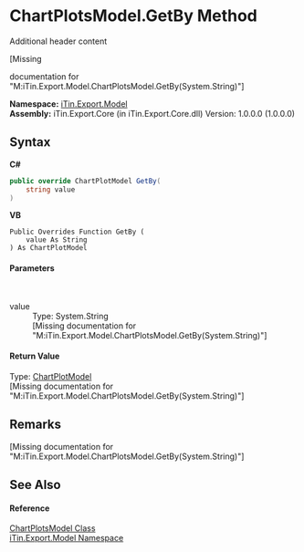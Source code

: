 # ChartPlotsModel.GetBy Method 
Additional header content 

\[Missing <summary> documentation for "M:iTin.Export.Model.ChartPlotsModel.GetBy(System.String)"\]

**Namespace:**&nbsp;<a href="N_iTin_Export_Model">iTin.Export.Model</a><br />**Assembly:**&nbsp;iTin.Export.Core (in iTin.Export.Core.dll) Version: 1.0.0.0 (1.0.0.0)

## Syntax

**C#**<br />
``` C#
public override ChartPlotModel GetBy(
	string value
)
```

**VB**<br />
``` VB
Public Overrides Function GetBy ( 
	value As String
) As ChartPlotModel
```


#### Parameters
&nbsp;<dl><dt>value</dt><dd>Type: System.String<br />\[Missing <param name="value"/> documentation for "M:iTin.Export.Model.ChartPlotsModel.GetBy(System.String)"\]</dd></dl>

#### Return Value
Type: <a href="T_iTin_Export_Model_ChartPlotModel">ChartPlotModel</a><br />\[Missing <returns> documentation for "M:iTin.Export.Model.ChartPlotsModel.GetBy(System.String)"\]

## Remarks
\[Missing <remarks> documentation for "M:iTin.Export.Model.ChartPlotsModel.GetBy(System.String)"\]

## See Also


#### Reference
<a href="T_iTin_Export_Model_ChartPlotsModel">ChartPlotsModel Class</a><br /><a href="N_iTin_Export_Model">iTin.Export.Model Namespace</a><br />